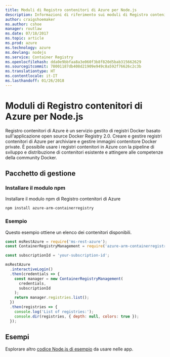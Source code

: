 ```yaml
---
title: Moduli di Registro contenitori di Azure per Node.js
description: Informazioni di riferimento sui moduli di Registro contenitori di Azure per Node.js
author: craigshoemaker
ms.author: cshoe
manager: routlaw
ms.date: 07/18/2017
ms.topic: article
ms.prod: azure
ms.technology: azure
ms.devlang: nodejs
ms.service: Container Registry
ms.openlocfilehash: dda0e9bbfaa8a3e060f3b8f820d5bab315662629
ms.sourcegitcommit: 78001187db408d21909e949c8a592f76626c2c3b
ms.translationtype: HT
ms.contentlocale: it-IT
ms.lasthandoff: 01/26/2018
---
```

# <a name="azure-container-registry-modules-for-nodejs"></a>Moduli di Registro contenitori di Azure per Node.js

Registro contenitori di Azure è un servizio gestito di registri Docker basato sull'applicazione open source Docker Registry 2.0. Creare e gestire registri contenitori di Azure per archiviare e gestire immagini contenitore Docker private. È possibile usare i registri contenitori in Azure con la pipeline di sviluppo e distribuzione di contenitori esistente e attingere alle competenze della community Docker.

## <a name="management-package"></a>Pacchetto di gestione

### <a name="install-the-npm-module"></a>Installare il modulo npm

Installare il modulo npm di Registro contenitori di Azure

```bash
npm install azure-arm-containerregistry
```

### <a name="example"></a>Esempio

Questo esempio ottiene un elenco dei contenitori disponibili.

```javascript
const msRestAzure = require('ms-rest-azure');
const ContainerRegistryManagement = require('azure-arm-containerregistry');

const subscriptionId = 'your-subscription-id';

msRestAzure
  .interactiveLogin()
  .then(credentials => {
    const manager = new ContainerRegistryManagement(
      credentials,
      subscriptionId
    );
    return manager.registries.list();
  })
  .then(registries => {
    console.log('List of registries:');
    console.dir(registries, { depth: null, colors: true });
  });
```

## <a name="samples"></a>Esempi

Esplorare altro [codice Node.js di esempio](https://azure.microsoft.com/resources/samples/?platform=nodejs) da usare nelle app.
